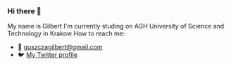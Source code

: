 ### Hi there 👋
My name is Gilbert
I'm currently studing on AGH University of Science and Technology in Krakow
How to reach me:
  - :email: guszczagilbert@gmail.com
  - :bird: [My Twitter profile](https://twitter.com/GilbertGuszcza)

<!--
**Isdre/Isdre** is a ✨ _special_ ✨ repository because its `README.md` (this file) appears on your GitHub profile.

Here are some ideas to get you started:

- 🔭 I’m currently working on ...
- 🌱 I’m currently learning ...
- 👯 I’m looking to collaborate on ...
- 🤔 I’m looking for help with ...
- 💬 Ask me about ...
- 📫 How to reach me: ...
- 😄 Pronouns: ...
- ⚡ Fun fact: ...
-->
